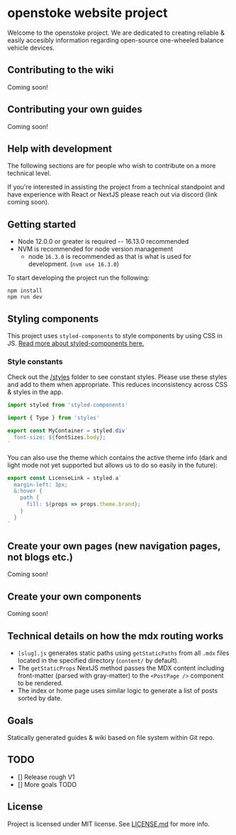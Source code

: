 # openstoke website project

Welcome to the openstoke project. We are dedicated to creating reliable & easily accesibly information regarding open-source one-wheeled balance vehicle devices.

## Contributing to the wiki
Coming soon!

## Contributing your own guides
Coming soon!

## Help with development
The following sections are for people who wish to contribute on a more technical level.

If you're interested in assisting the project from a technical standpoint and have experience with React or NextJS please reach out via discord (link coming soon).

## Getting started

- Node 12.0.0 or greater is required -- 16.13.0 recommended
- NVM is recommended for node version management
  - node `16.3.0` is recommended as that is what is used for development. (`nvm use 16.3.0`)

To start developing the project run the following:
```
npm install
npm run dev
```

## Styling components
This project uses `styled-components` to style components by using CSS in JS. [Read more about styled-components here.](https://styled-components.com/)

### Style constants
Check out the [/styles](./src/styles) folder to see constant styles. Please use these styles and add to them when appropriate. This reduces inconsistency across CSS & styles in the app.

```javascript
import styled from 'styled-components'

import { Type } from 'styles'

export const MyContainer = styled.div`
  font-size: ${fontSizes.body};
`
```

You can also use the theme which contains the active theme info (dark and light mode not yet supported but allows us to do so easily in the future):
```javascript
export const LicenseLink = styled.a`
  margin-left: 3px;
  &:hover {
    path {
      fill: ${props => props.theme.brand};
    }
  }
`
```

## Create your own pages (new navigation pages, not blogs etc.)
Coming soon!

## Create your own components
Coming soon!


## Technical details on how the mdx routing works
- `[slug].js` generates static paths using `getStaticPaths` from all `.mdx` files located in the specified directory (`content/` by default).
- The `getStaticProps` NextJS method passes the MDX content including front-matter (parsed with gray-matter) to the `<PostPage />` component to be rendered.
- The index or home page uses similar logic to generate a list of posts sorted by date.

## Goals

Statically generated guides & wiki based on file system within Git repo.

## TODO

- [] Release rough V1
- [] More goals TODO


## License
Project is licensed under MIT license. See [LICENSE.md](LICENSE.md) for more info.